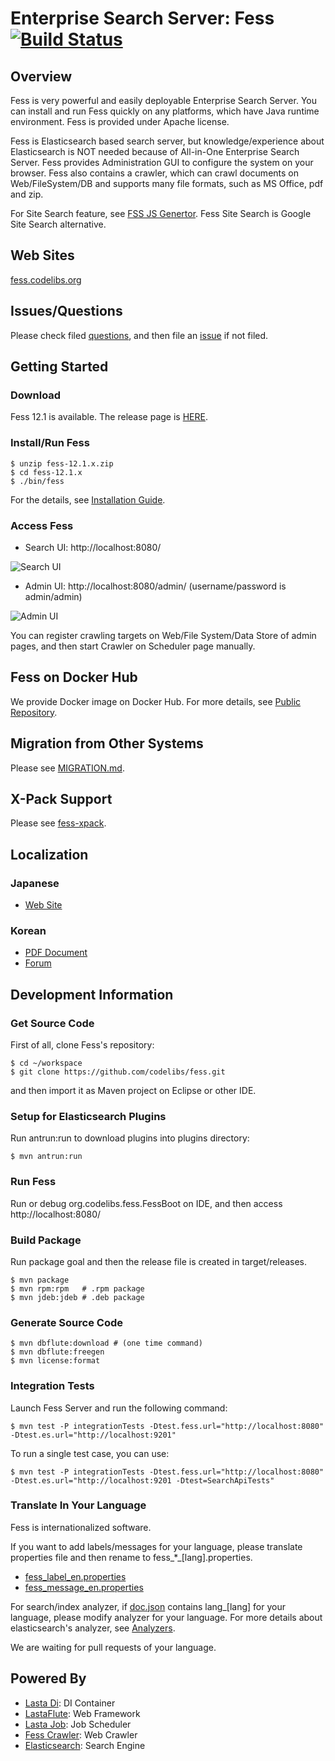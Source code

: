 Enterprise Search Server: Fess [![Build Status](https://travis-ci.org/codelibs/fess.svg?branch=master)](https://travis-ci.org/codelibs/fess)
====

## Overview

Fess is very powerful and easily deployable Enterprise Search Server.
You can install and run Fess quickly on any platforms, which have Java runtime environment.
Fess is provided under Apache license.

Fess is Elasticsearch based search server, but knowledge/experience about Elasticsearch is NOT needed because of All-in-One Enterprise Search Server.
Fess provides Administration GUI to configure the system on your browser.
Fess also contains a crawler, which can crawl documents on Web/FileSystem/DB and supports many file formats, such as MS Office, pdf and zip.

For Site Search feature, see [FSS JS Genertor](https://fss-generator.codelibs.org/docs/manual).
Fess Site Search is Google Site Search alternative.

## Web Sites

[fess.codelibs.org](http://fess.codelibs.org/)

## Issues/Questions

Please check filed [questions](https://github.com/codelibs/fess/issues?q=label%3Aquestion), and then file an [issue](https://github.com/codelibs/fess/issues "issue") if not filed.

## Getting Started

### Download

Fess 12.1 is available.
The release page is [HERE](https://github.com/codelibs/fess/releases "download").

### Install/Run Fess

    $ unzip fess-12.1.x.zip
    $ cd fess-12.1.x
    $ ./bin/fess

For the details, see [Installation Guide](http://fess.codelibs.org/11.3/install/index.html).

### Access Fess

- Search UI: http://localhost:8080/

![Search UI](http://fess.codelibs.org/_images/fess_search_result1.png)

- Admin UI: http://localhost:8080/admin/ (username/password is admin/admin)

![Admin UI](http://fess.codelibs.org/_images/fess_admin_dashboard.png)

You can register crawling targets on Web/File System/Data Store of admin pages, and then start Crawler on Scheduler page manually.

## Fess on Docker Hub

We provide Docker image on Docker Hub.
For more details, see [Public Repository](https://hub.docker.com/r/codelibs/fess/).

## Migration from Other Systems

Please see [MIGRATION.md](https://github.com/codelibs/fess/blob/master/MIGRATION.md).

## X-Pack Support

Please see [fess-xpack](https://github.com/codelibs/fess-xpack).

## Localization

### Japanese

 - [Web Site](http://fess.codelibs.org/ja/)

### Korean

 - [PDF Document](https://github.com/nocode2k/fess/releases/download/11.0.1-ko/Fess-ko_11.0.1_manual.pdf)
 - [Forum](https://github.com/nocode2k/fess-kr-forum)

## Development Information

### Get Source Code

First of all, clone Fess's repository:

    $ cd ~/workspace
    $ git clone https://github.com/codelibs/fess.git

and then import it as Maven project on Eclipse or other IDE.

### Setup for Elasticsearch Plugins

Run antrun:run to download plugins into plugins directory:

    $ mvn antrun:run

### Run Fess

Run or debug org.codelibs.fess.FessBoot on IDE, and then access http://localhost:8080/

### Build Package

Run package goal and then the release file is created in target/releases.

    $ mvn package
    $ mvn rpm:rpm   # .rpm package
    $ mvn jdeb:jdeb # .deb package

### Generate Source Code

    $ mvn dbflute:download # (one time command)
    $ mvn dbflute:freegen
    $ mvn license:format

### Integration Tests

Launch Fess Server and run the following command:

    $ mvn test -P integrationTests -Dtest.fess.url="http://localhost:8080" -Dtest.es.url="http://localhost:9201"

To run a single test case, you can use:

    $ mvn test -P integrationTests -Dtest.fess.url="http://localhost:8080" -Dtest.es.url="http://localhost:9201 -Dtest=SearchApiTests"

### Translate In Your Language

Fess is internationalized software.

If you want to add labels/messages for your language, please translate properties file and then rename to fess\_\*\_[lang].properties.

* [fess_label_en.properties](https://github.com/codelibs/fess/blob/master/src/main/resources/fess_label_en.properties)
* [fess_message_en.properties](https://github.com/codelibs/fess/blob/master/src/main/resources/fess_message_en.properties)

For search/index analyzer, if [doc.json](https://github.com/codelibs/fess/blob/master/src/main/resources/fess_indices/fess/doc.json) contains lang\_[lang] for your language, please modify analyzer for your language. For more details about elasticsearch's analyzer, see [Analyzers](https://www.elastic.co/guide/en/elasticsearch/reference/current/analysis-analyzers.html).

We are waiting for pull requests of your language.

## Powered By

* [Lasta Di](https://github.com/lastaflute/lasta-di "Lasta Di"): DI Container
* [LastaFlute](https://github.com/lastaflute/lastaflute "LastaFlute"): Web Framework
* [Lasta Job](https://github.com/lastaflute/lasta-job "Lasta Job"): Job Scheduler
* [Fess Crawler](https://github.com/codelibs/fess-crawler "Fess Crawler"): Web Crawler
* [Elasticsearch](https://github.com/elastic/elasticsearch "Elasticsearch"): Search Engine
